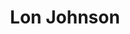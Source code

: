 ---
layout: default
tag: MI
title: Lon Johnson
image: http://www.lonjohnson.com/wp-content/uploads/2016/02/LON.png
district: 1
party: Democrat
seat: House
website: http://www.lonjohnson.com/
donate: https://secure.actblue.com/contribute/page/sdlonjohnson
---